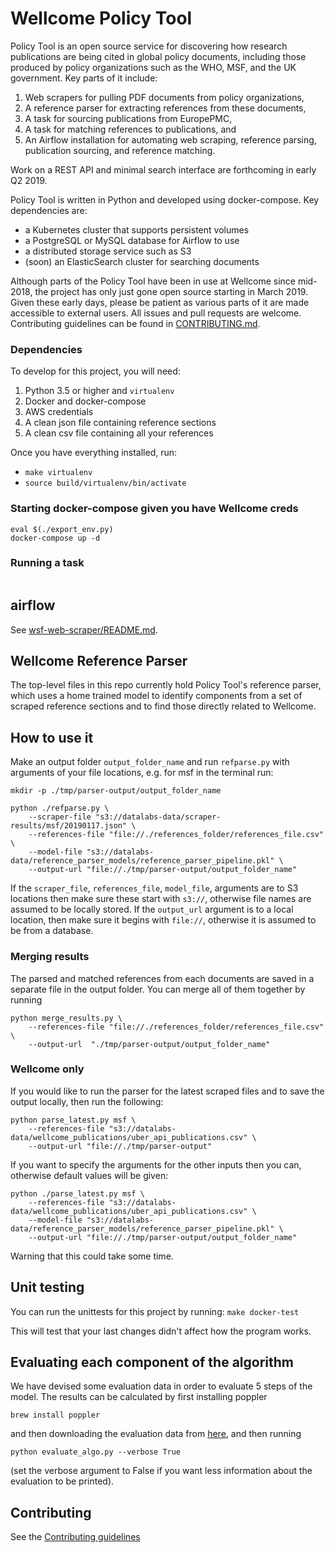 # Wellcome Policy Tool

Policy Tool is an open source service for discovering how research
publications are being cited in global policy documents, including those
produced by policy organizations such as the WHO, MSF, and the UK
government. Key parts of it include:

1. Web scrapers for pulling PDF documents from policy organizations,
1. A reference parser for extracting references from these documents,
1. A task for sourcing publications from EuropePMC,
1. A task for matching references to publications, and
1. An Airflow installation for automating web scraping, reference
   parsing, publication sourcing, and reference matching.

Work on a REST API and minimal search interface are forthcoming in early
Q2 2019.

Policy Tool is written in Python and developed using docker-compose. Key
dependencies are:

- a Kubernetes cluster that supports persistent volumes
- a PostgreSQL or MySQL database for Airflow to use
- a distributed storage service such as S3
- (soon) an ElasticSearch cluster for searching documents

Although parts of the Policy Tool have been in use at Wellcome since
mid-2018, the project has only just gone open source starting in March
2019. Given these early days, please be patient as various parts of it
are made accessible to external users. All issues and pull requests
are welcome. Contributing guidelines can be found in
[CONTRIBUTING.md](./CONTRIBUTING.md).

### Dependencies
To develop for this project, you will need:
1. Python 3.5 or higher and `virtualenv`
1. Docker and docker-compose
1. AWS credentials
1. A clean json file containing reference sections
1. A clean csv file containing all your references

Once you have everything installed, run:
  * `make virtualenv`
  * `source build/virtualenv/bin/activate`

### Starting docker-compose given you have Wellcome creds

```
eval $(./export_env.py)
docker-compose up -d
```

### Running a task

```

```


## airflow

See [wsf-web-scraper/README.md](wsf-web-scraper/README.md).

## Wellcome Reference Parser

The top-level files in this repo currently hold Policy Tool's reference
parser, which uses a home trained model to identify components from a
set of scraped reference sections and to find those directly related to
Wellcome.

## How to use it

Make an output folder `output_folder_name` and run `refparse.py` with arguments of your file locations, e.g. for msf in the terminal run:

```
mkdir -p ./tmp/parser-output/output_folder_name

python ./refparse.py \
    --scraper-file "s3://datalabs-data/scraper-results/msf/20190117.json" \
    --references-file "file://./references_folder/references_file.csv" \
    --model-file "s3://datalabs-data/reference_parser_models/reference_parser_pipeline.pkl" \
    --output-url "file://./tmp/parser-output/output_folder_name"
```

If the `scraper_file`, `references_file`, `model_file`, arguments are to S3 locations then make sure these start with `s3://`, otherwise file names are assumed to be locally stored. If the `output_url` argument is to a local location, then make sure it begins with `file://`, otherwise it is assumed to be from a database.

### Merging results
The parsed and matched references from each documents are saved in a separate file in the output folder. You can merge all of them together by running
```
python merge_results.py \
    --references-file "file://./references_folder/references_file.csv" \
    --output-url  "./tmp/parser-output/output_folder_name"
```

### Wellcome only

If you would like to run the parser for the latest scraped files and to save the output locally, then run the following:
```
python parse_latest.py msf \
    --references-file "s3://datalabs-data/wellcome_publications/uber_api_publications.csv" \
    --output-url "file://./tmp/parser-output"
```

If you want to specify the arguments for the other inputs then you can, otherwise default values will be given:

```
python ./parse_latest.py msf \
    --references-file "s3://datalabs-data/wellcome_publications/uber_api_publications.csv" \
    --model-file "s3://datalabs-data/reference_parser_models/reference_parser_pipeline.pkl" \
    --output-url "file://./tmp/parser-output/output_folder_name"
```

Warning that this could take some time.

## Unit testing
You can run the unittests for this project by running:
`make docker-test`

This will test that your last changes didn't affect how the program works.

## Evaluating each component of the algorithm

We have devised some evaluation data in order to evaluate 5 steps of the model. The results can be calculated by first installing poppler
```
brew install poppler
```
and then downloading the evaluation data from [here](https://s3-eu-west-1.amazonaws.com/datalabs-data/policy_tool_tests), and then running
```
python evaluate_algo.py --verbose True
```
(set the verbose argument to False if you want less information about the evaluation to be printed).

## Contributing
See the [Contributing guidelines](./CONTRIBUTING.md)
